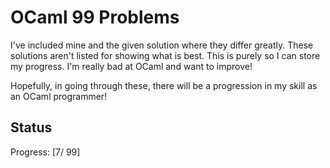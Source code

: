 # OCaml 99 Problems

I've included mine and the given solution where they differ greatly. These solutions aren't listed for showing what is best. This is purely so I can store my progress. I'm really bad at OCaml and want to improve!

Hopefully, in going through these, there will be a progression in my skill as an OCaml programmer! 

## Status

Progress: [7/ 99]
